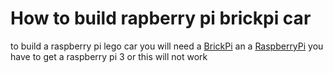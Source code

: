  # How to build rapberry pi brickpi car
 
 to build a raspberry pi lego car you will need a [BrickPi](https://www.amazon.com/BrickPi-by-Dexter-Industries/dp/B01M4JG4GD) an a [RaspberryPi](https://www.amazon.com/Raspberry-Pi-MS-004-00000024-Model-Board/dp/B01LPLPBS8/ref=sr_1_4?gclid=Cj0KCQiA4NTxBRDxARIsAHyp6gDy8XmtfL8nYTCF--iw3lSYTQaSGfpQYF8gU15nh1i7xBY9kQqMnqoaAkPOEALw_wcB&hvadid=409975553966&hvdev=c&hvlocphy=9023847&hvnetw=g&hvqmt=b&hvrand=17444722183821711918&hvtargid=kwd-300229776225&hydadcr=18067_11398848&keywords=raspberry+pi+raspberry+pi+3+model+b&qid=1580595740&sr=8-4) you have to get a raspberry pi 3 or this will not work
